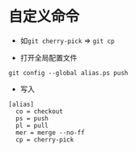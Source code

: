 # 自定义命令
* 如`git cherry-pick` => `git cp`

* 打开全局配置文件
```
git config --global alias.ps push
```
* 写入
```
[alias] 
  co = checkout
  ps = push
  pl = pull
  mer = merge --no-ff
  cp = cherry-pick
```